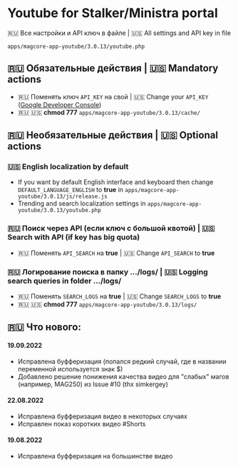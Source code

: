# Youtube for Stalker/Ministra portal

&#127479;&#127482; Все настройки и API ключ в файле | &#127482;&#127480; All settings and API key in file

`apps/magcore-app-youtube/3.0.13/youtube.php`

## &#127479;&#127482; Обязательные действия | &#127482;&#127480; Mandatory actions
- &#127479;&#127482; Поменять ключ `API_KEY` на свой | &#127482;&#127480; Change your `API_KEY` ([Google Developer Console](https://console.developers.google.com))
- &#127479;&#127482; &#127482;&#127480; **chmod 777** `apps/magcore-app-youtube/3.0.13/cache/`

## &#127479;&#127482; Необязательные действия | &#127482;&#127480; Optional actions
### &#127482;&#127480; English localization by default
- If you want by default English interface and keyboard then change `DEFAULT_LANGUAGE_ENGLISH` to __true__ in `apps/magcore-app-youtube/3.0.13/js/release.js`
- Trending and search localization settings in `apps/magcore-app-youtube/3.0.13/youtube.php`

### &#127479;&#127482; Поиск через API (если ключ с большой квотой) | &#127482;&#127480; Search with API (if key has big quota)
- &#127479;&#127482; Поменять `API_SEARCH` на __true__ | &#127482;&#127480; Change `API_SEARCH` to __true__

### &#127479;&#127482; Логирование поиска в папку .../logs/ | &#127482;&#127480; Logging search queries in folder .../logs/
- &#127479;&#127482; Поменять `SEARCH_LOGS` на __true__ | &#127482;&#127480; Change `SEARCH_LOGS` to __true__
- &#127479;&#127482; &#127482;&#127480; **chmod 777** `apps/magcore-app-youtube/3.0.13/logs/`

## &#127479;&#127482; Что нового:
#### 19.09.2022
- Исправлена буфферизация (попался редкий случай, где в названии переменной используется знак $)
- Добавлено решение понижения качества видео для "слабых" магов (например, MAG250) из Issue #10 (thx simkergey)

#### 22.08.2022
- Исправлена буфферизация видео в некоторых случаях
- Исправлен показ коротких видео #Shorts

#### 19.08.2022
- Исправлена буфферизация на большинстве видео